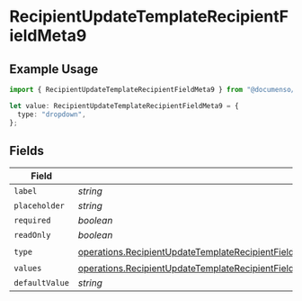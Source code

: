 # RecipientUpdateTemplateRecipientFieldMeta9

## Example Usage

```typescript
import { RecipientUpdateTemplateRecipientFieldMeta9 } from "@documenso/sdk-typescript/models/operations";

let value: RecipientUpdateTemplateRecipientFieldMeta9 = {
  type: "dropdown",
};
```

## Fields

| Field                                                                                                                                                                                                                                                                | Type                                                                                                                                                                                                                                                                 | Required                                                                                                                                                                                                                                                             | Description                                                                                                                                                                                                                                                          |
| -------------------------------------------------------------------------------------------------------------------------------------------------------------------------------------------------------------------------------------------------------------------- | -------------------------------------------------------------------------------------------------------------------------------------------------------------------------------------------------------------------------------------------------------------------- | -------------------------------------------------------------------------------------------------------------------------------------------------------------------------------------------------------------------------------------------------------------------- | -------------------------------------------------------------------------------------------------------------------------------------------------------------------------------------------------------------------------------------------------------------------- |
| `label`                                                                                                                                                                                                                                                              | *string*                                                                                                                                                                                                                                                             | :heavy_minus_sign:                                                                                                                                                                                                                                                   | N/A                                                                                                                                                                                                                                                                  |
| `placeholder`                                                                                                                                                                                                                                                        | *string*                                                                                                                                                                                                                                                             | :heavy_minus_sign:                                                                                                                                                                                                                                                   | N/A                                                                                                                                                                                                                                                                  |
| `required`                                                                                                                                                                                                                                                           | *boolean*                                                                                                                                                                                                                                                            | :heavy_minus_sign:                                                                                                                                                                                                                                                   | N/A                                                                                                                                                                                                                                                                  |
| `readOnly`                                                                                                                                                                                                                                                           | *boolean*                                                                                                                                                                                                                                                            | :heavy_minus_sign:                                                                                                                                                                                                                                                   | N/A                                                                                                                                                                                                                                                                  |
| `type`                                                                                                                                                                                                                                                               | [operations.RecipientUpdateTemplateRecipientFieldMetaTemplatesRecipientsResponse200ApplicationJSONResponseBodyFields9Type](../../models/operations/recipientupdatetemplaterecipientfieldmetatemplatesrecipientsresponse200applicationjsonresponsebodyfields9type.md) | :heavy_check_mark:                                                                                                                                                                                                                                                   | N/A                                                                                                                                                                                                                                                                  |
| `values`                                                                                                                                                                                                                                                             | [operations.RecipientUpdateTemplateRecipientFieldMetaTemplatesRecipientsResponseValues](../../models/operations/recipientupdatetemplaterecipientfieldmetatemplatesrecipientsresponsevalues.md)[]                                                                     | :heavy_minus_sign:                                                                                                                                                                                                                                                   | N/A                                                                                                                                                                                                                                                                  |
| `defaultValue`                                                                                                                                                                                                                                                       | *string*                                                                                                                                                                                                                                                             | :heavy_minus_sign:                                                                                                                                                                                                                                                   | N/A                                                                                                                                                                                                                                                                  |